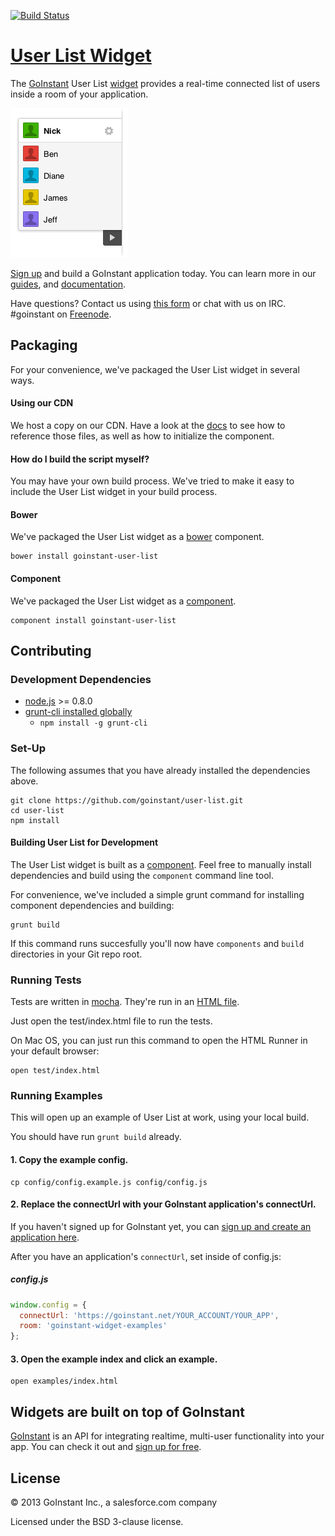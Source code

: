 [![Build Status](https://travis-ci.org/goinstant/user-list.png?branch=master)](https://travis-ci.org/goinstant/user-list)

# [User List Widget](https://developers.goinstant.com/v1/widgets/user_list.html)

The [GoInstant](https://goinstant.com) User List [widget](https://developers.goinstant.com/v1/widgets/index.html) provides a real-time connected list of users inside a room
of your application.

![User List](user-list.png)

[Sign up](https://goinstant.com/signup) and build a GoInstant application today. You can learn more in our
[guides](https://developers.goinstant.com/v1/widgets/guides/index.html),
and
[documentation](https://developers.goinstant.com/v1/widgets/user_list.html).

Have questions? Contact us using [this form](https://goinstant.com/contact) or
chat with us on IRC. #goinstant on [Freenode](http://freenode.net/).

## Packaging
For your convenience, we've packaged the User List widget in several
ways.

#### Using our CDN

We host a copy on our CDN. Have a look at the [docs](https://developers.goinstant.com/v1/widgets/user_list.html)
to see how to reference those files, as well as how to initialize the component.

#### How do I build the script myself?

You may have your own build process. We've tried to make it easy to include
the User List widget in your build process.

#### Bower

We've packaged the User List widget as a [bower](http://bower.io/)
component.

```
bower install goinstant-user-list
```

#### Component

We've packaged the User List widget as a [component](http://component.io/).

```
component install goinstant-user-list
```

## Contributing

### Development Dependencies

- [node.js](http://nodejs.org/) >= 0.8.0
- [grunt-cli installed globally](http://gruntjs.com/getting-started)
  - `npm install -g grunt-cli`

### Set-Up

The following assumes that you have already installed the dependencies above.

```
git clone https://github.com/goinstant/user-list.git
cd user-list
npm install
```

#### Building User List for Development

The User List widget is built as a [component](https://github.com/component/component).
Feel free to manually install dependencies and build using the `component`
command line tool.

For convenience, we've included a simple grunt command for installing
component dependencies and building:

```
grunt build
```

If this command runs succesfully you'll now have `components` and `build`
directories in your Git repo root.

### Running Tests

Tests are written in [mocha](http://mochajs.org/). They're run
in an [HTML file](http://visionmedia.github.io/mocha/#html-reporter).

Just open the test/index.html file to run the tests.

On Mac OS, you can just run this command to open the HTML Runner in your
default browser:

```
open test/index.html
```

### Running Examples

This will open up an example of User List at work, using your local
build.

You should have run `grunt build` already.

#### 1. Copy the example config.

```
cp config/config.example.js config/config.js
```

#### 2. Replace the connectUrl with your GoInstant application's connectUrl.

If you haven't signed up for GoInstant yet, you can [sign up and create an
application here](https://goinstant.com/signup).

After you have an application's `connectUrl`, set inside of config.js:

##### config.js

```js
window.config = {
  connectUrl: 'https://goinstant.net/YOUR_ACCOUNT/YOUR_APP',
  room: 'goinstant-widget-examples'
};
```

#### 3. Open the example index and click an example.

```
open examples/index.html
```

## Widgets are built on top of GoInstant

[GoInstant](https://goinstant.com) is an API for integrating realtime,
multi-user functionality into your app. You can check it out and [sign up for free](https://goinstant.com/signup).

## License

&copy; 2013 GoInstant Inc., a salesforce.com company

Licensed under the BSD 3-clause license.
